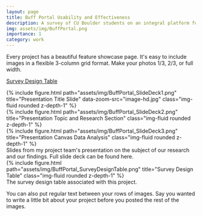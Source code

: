 ```yaml
---
layout: page
title: Buff Portal Usability and Effectiveness
description: A survey of CU Boulder students on an integral platform for student resources
img: assets/img/BuffPortal.png
importance: 1
category: work
---
```


Every project has a beautiful feature showcase page.
It's easy to include images in a flexible 3-column grid format.
Make your photos 1/3, 2/3, or full width.

<a href="/assets/pdf/BuffPortal_SurveyDesignTable.pdf">Survey Design Table</a>

<div class="row">
    <div class="col-sm mt-3 mt-md-0">
        {% include figure.html path="assets/img/BuffPortal_SlideDeck1.png" title="Presentation Title Slide" data-zoom-src="image-hd.jpg" class="img-fluid rounded z-depth-1" %}
    </div>
    <div class="col-sm mt-3 mt-md-0">
        {% include figure.html path="assets/img/BuffPortal_SlideDeck2.png" title="Presentation Topic and Research Section" class="img-fluid rounded z-depth-1" %}
    </div>
    <div class="col-sm mt-3 mt-md-0">
        {% include figure.html path="assets/img/BuffPortal_SlideDeck3.png" title="Presentation Canvas Data Analysis" class="img-fluid rounded z-depth-1" %}
    </div>
</div>
<div class="caption">
    Slides from my project team's presentation on the subject of our research and our findings. Full slide deck can be found here.
</div>
<div class="row">
    <div class="col-sm mt-3 mt-md-0">
        {% include figure.html path="assets/img/BuffPortal_SurveyDesignTable.png" title="Survey Design Table" class="img-fluid rounded z-depth-1" %}
    </div>
</div>
<div class="caption">
    The survey design table associated with this project.
</div>

You can also put regular text between your rows of images.
Say you wanted to write a little bit about your project before you posted the rest of the images.
